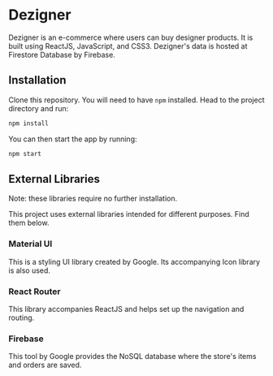 # Dezigner

Dezigner is an e-commerce where users can buy designer products. It is built using ReactJS, JavaScript, and CSS3. Dezigner's data is hosted at Firestore Database by Firebase.

## Installation

Clone this repository. You will need to have `npm` installed. Head to the project directory and run:

```bash
npm install
```
You can then start the app by running:
```bash
npm start
```
## External Libraries
Note: these libraries require no further installation.

This project uses external libraries intended for different purposes. Find them below.

### Material UI
This is a styling UI library created by Google. Its accompanying Icon library is also used.
### React Router 
This library accompanies ReactJS and helps set up the navigation and routing.
### Firebase
This tool by Google provides the NoSQL database where the store's items and orders are saved.